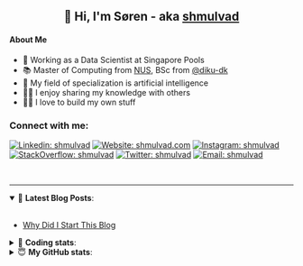 <h2 align="center">
	👋 Hi, I'm Søren - aka <a href="https://shmulvad.com">shmulvad</a>
</h2>

#### About Me
- 🤖 Working as a Data Scientist at Singapore Pools
- 📚 Master of Computing from [NUS], BSc from [@diku-dk]
- 🧠 My field of specialization is artificial intelligence
- 👨‍🏫 I enjoy sharing my knowledge with others
- 👨‍💻 I love to build my own stuff

### Connect with me:

[![Linkedin: shmulvad](https://img.shields.io/badge/shmulvad-blue?style=flat&logo=Linkedin&logoColor=white)][linkedin]
[![Website: shmulvad.com](https://img.shields.io/badge/shmulvad.com-47CCCC?&style=flat&logo=Google-Chrome&logoColor=white)][website]
[![Instagram: shmulvad](https://img.shields.io/badge/-@shmulvad-purple?style=flat&logo=Instagram&logoColor=white)][instagram]
[![StackOverflow: shmulvad](https://img.shields.io/badge/shmulvad-FE7A16?style=flat&logo=stack-overflow&logoColor=white)][stackOverflow]
[![Twitter: shmulvad](https://img.shields.io/badge/@shmulvad-1ca0f1?style=flat&logo=twitter&logoColor=white)][twitter]
[![Email: shmulvad](https://img.shields.io/badge/shmulvad-D14836?style=flat&logo=gmail&logoColor=white)][mail]

<br />

---

<details open>
 <summary>📕 <b>Latest Blog Posts</b>: </summary>

<br>

<!-- BLOG-POST-LIST:START -->
- [Why Did I Start This Blog](https://shmulvad.com/blog/why-did-start-this-blog)
<!-- BLOG-POST-LIST:END -->

</details>

<!-- --- -->

<details>
 <summary>🤖 <b>Coding stats</b>: </summary>

<br>

NOTE: Doesn't track coding at work or work done in environments such as Jupyter Notebooks.

<!--START_SECTION:waka-->
![Code Time](http://img.shields.io/badge/Code%20Time-2%2C132%20hrs%209%20mins-blue)

**I'm a Night 🦉** 

```text
🌞 Morning                440 commits         ██░░░░░░░░░░░░░░░░░░░░░░░   09.08 % 
🌆 Daytime                1250 commits        ██████░░░░░░░░░░░░░░░░░░░   25.78 % 
🌃 Evening                1999 commits        ██████████░░░░░░░░░░░░░░░   41.23 % 
🌙 Night                  1159 commits        ██████░░░░░░░░░░░░░░░░░░░   23.91 % 
```


📊 **This Week I Spent My Time On** 

```text
💬 Programming Languages: 
TypeScript               4 hrs 52 mins       ██████████░░░░░░░░░░░░░░░   38.82 % 
Python                   4 hrs 28 mins       █████████░░░░░░░░░░░░░░░░   35.56 % 
Other                    1 hr 50 mins        ████░░░░░░░░░░░░░░░░░░░░░   14.64 % 
SCSS                     40 mins             █░░░░░░░░░░░░░░░░░░░░░░░░   05.38 % 
Markdown                 10 mins             ░░░░░░░░░░░░░░░░░░░░░░░░░   01.35 % 

🔥 Editors: 
VS Code                  10 hrs 45 mins      █████████████████████░░░░   85.56 % 
Zsh                      1 hr 48 mins        ████░░░░░░░░░░░░░░░░░░░░░   14.44 % 

🐱‍💻 Projects: 
chatbot_django           4 hrs 42 mins       █████████░░░░░░░░░░░░░░░░   37.46 % 
sppl-chatbot             3 hrs 58 mins       ████████░░░░░░░░░░░░░░░░░   31.63 % 
datapakke-interface      2 hrs 17 mins       █████░░░░░░░░░░░░░░░░░░░░   18.23 % 
Terminal                 1 hr 13 mins        ██░░░░░░░░░░░░░░░░░░░░░░░   09.71 % 
local_econ_model         9 mins              ░░░░░░░░░░░░░░░░░░░░░░░░░   01.21 % 
```


 Last Updated on 04/09/2023 18:40:14 UTC
<!--END_SECTION:waka-->

</details>

<!-- --- -->

<details>
 <summary>😇 <b>My GitHub stats</b>: </summary>

<br>

<img align="left" alt="shmulvad's Github Stats" src="https://github-readme-stats.vercel.app/api?username=shmulvad&show_icons=true&hide_border=true" />

</details>



[website]: https://shmulvad.com
[twitter]: https://twitter.com/shmulvad
[linkedin]: https://linkedin.com/in/shmulvad
[instagram]: https://instagram.com/shmulvad
[stackOverflow]: https://stackoverflow.com/users/9248793/shmulvad
[mail]: mailto:shmulvad@gmail.com
[@diku-dk]: https://github.com/diku-dk
[github]: https://github.com/shmulvad
[NUS]: https://www.nus.edu.sg